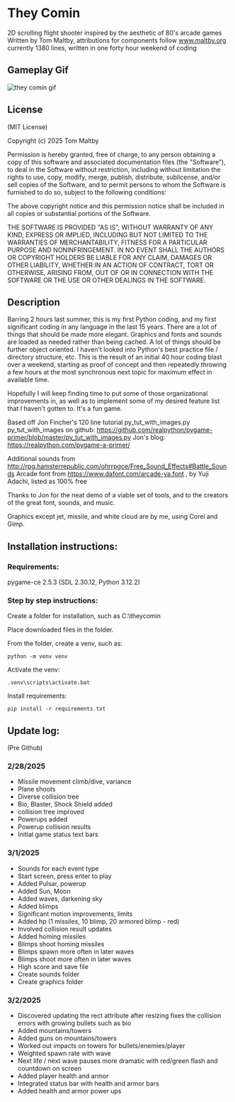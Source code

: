 # They Comin

2D scrolling flight shooter inspired by the aesthetic of 80's arcade games
Written by Tom Maltby, attributions for components follow
www.maltby.org
currently 1380 lines, written in one forty hour weekend of coding

## Gameplay Gif

![they comin gif](https://github.com/user-attachments/assets/739a6257-07a0-4942-954c-34ba4292b26a)

## License

(MIT License)

Copyright (c) 2025 Tom Maltby

Permission is hereby granted, free of charge, to any person obtaining a copy
of this software and associated documentation files (the "Software"), to deal
in the Software without restriction, including without limitation the rights
to use, copy, modify, merge, publish, distribute, sublicense, and/or sell
copies of the Software, and to permit persons to whom the Software is
furnished to do so, subject to the following conditions:

The above copyright notice and this permission notice shall be included in all
copies or substantial portions of the Software.

THE SOFTWARE IS PROVIDED "AS IS", WITHOUT WARRANTY OF ANY KIND, EXPRESS OR
IMPLIED, INCLUDING BUT NOT LIMITED TO THE WARRANTIES OF MERCHANTABILITY,
FITNESS FOR A PARTICULAR PURPOSE AND NONINFRINGEMENT. IN NO EVENT SHALL THE
AUTHORS OR COPYRIGHT HOLDERS BE LIABLE FOR ANY CLAIM, DAMAGES OR OTHER
LIABILITY, WHETHER IN AN ACTION OF CONTRACT, TORT OR OTHERWISE, ARISING FROM,
OUT OF OR IN CONNECTION WITH THE SOFTWARE OR THE USE OR OTHER DEALINGS IN THE
SOFTWARE.

## Description

Barring 2 hours last summer, this is my first Python coding, and my first significant coding in any language
in the last 15 years.  There are a lot of things that should be made more elegant.  Graphics and fonts and sounds
are loaded as needed rather than being cached.  A lot of things should be further object oriented.  I haven't 
looked into Python's best practice file / directory structure, etc.  This is the result of an initial 40 hour 
coding blast over a weekend, starting as proof of concept and then repeatedly throwing a few hours at the most 
synchronous next topic for maximum effect in available time.  

Hopefully I will keep finding time to put some of those organizational improvements in, as well as to implement some
of my desired feature list that I haven't gotten to.  It's a fun game.  

Based off Jon Fincher's 120 line tutorial py_tut_with_images.py
py_tut_with_images on github: https://github.com/realpython/pygame-primer/blob/master/py_tut_with_images.py
Jon's blog: https://realpython.com/pygame-a-primer/

Additional sounds from  http://rpg.hamsterrepublic.com/ohrrpgce/Free_Sound_Effects#Battle_Sounds
Arcade font from https://www.dafont.com/arcade-ya.font , by Yuji Adachi, listed as 100% free

Thanks to Jon for the neat demo of a viable set of tools, and to the creators of the great font, sounds, and music.

Graphics except jet, missile, and white cloud are by me, using Corel and Gimp.
 

## Installation instructions:

### Requirements:

pygame-ce 2.5.3 (SDL 2.30.12, Python 3.12.2)

### Step by step instructions:

Create a folder for installation, such as C:\theycomin

Place downloaded files in the folder.

From the folder, create a venv, such as:

```
python -m venv venv
```

Activate the venv:

```
.venv\scripts\activate.bat
```

Install requirements:

```
pip install -r requirements.txt
```

## Update log:
(Pre Github)

### 2/28/2025

* Missile movement climb/dive, variance
* Plane shoots
* Diverse collision tree
* Bio, Blaster, Shock Shield added
* collision tree improved
* Powerups added
* Powerup collision results
* Initial game status text bars


### 3/1/2025

* Sounds for each event type
* Start screen, press enter to play
* Added Pulsar, powerup
* Added Sun, Moon
* Added waves, darkening sky
* Added blimps
* Significant motion improvements, limits
* Added hp (1 missiles, 10 blimp, 20 armored blimp - red)
* Involved collision result updates
* Added homing missiles
* Blimps shoot homing missiles
* Blimps spawn more often in later waves
* Blimps shoot more often in later waves
* High score and save file
* Create sounds folder
* Create graphics folder

### 3/2/2025

* Discovered updating the rect attribute after resizing fixes the collision errors with growing bullets such as bio
* Added mountains/towers
* Added guns on mountains/towers
* Worked out impacts on towers for bullets/enemies/player
* Weighted spawn rate with wave
* Next life / next wave pauses more dramatic with red/green flash and countdown on screen
* Added player health and armor
* Integrated status bar with health and armor bars
* Added health and armor power ups
